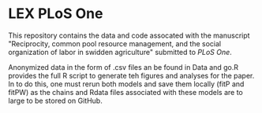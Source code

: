 # LEX PLoS One
This repository contains the data and code assocated with the manuscript "Reciprocity, common pool resource management, and the social organization of labor in swidden agriculture" submitted to _PLoS One_. 

Anonymized data in the form of .csv files an be found in Data and go.R provides the full R script to generate teh figures and analyses for the paper. In to do this, one must rerun both models and save them locally (fitP and fitPW) as the chains and Rdata files associated with these models are to large to be stored on GitHub. 
